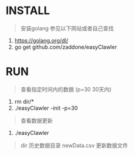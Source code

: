 # INSTALL
> 安装golang 参见以下网站或者自己查找
1. https://golang.org/dl/
2. go get github.com/zaddone/easyClawler

# RUN
> 查看指定时间内的数据 (p=30 30天内)
1. rm dir/* 
2. ./easyClawler -init -p=30
> 查看数据更新
1. ./easyClawler

> dir 历史数据目录
> newData.csv 更新数据文件

